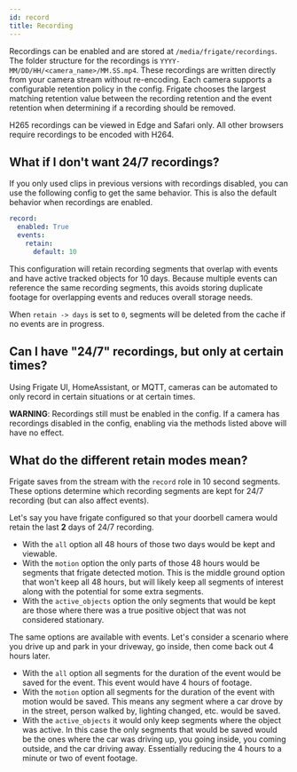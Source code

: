 ```yaml
---
id: record
title: Recording
---
```


Recordings can be enabled and are stored at `/media/frigate/recordings`. The folder structure for the recordings is `YYYY-MM/DD/HH/<camera_name>/MM.SS.mp4`. These recordings are written directly from your camera stream without re-encoding. Each camera supports a configurable retention policy in the config. Frigate chooses the largest matching retention value between the recording retention and the event retention when determining if a recording should be removed.

H265 recordings can be viewed in Edge and Safari only. All other browsers require recordings to be encoded with H264.

## What if I don't want 24/7 recordings?

If you only used clips in previous versions with recordings disabled, you can use the following config to get the same behavior. This is also the default behavior when recordings are enabled.

```yaml
record:
  enabled: True
  events:
    retain:
      default: 10
```

This configuration will retain recording segments that overlap with events and have active tracked objects for 10 days. Because multiple events can reference the same recording segments, this avoids storing duplicate footage for overlapping events and reduces overall storage needs.

When `retain -> days` is set to `0`, segments will be deleted from the cache if no events are in progress.

## Can I have "24/7" recordings, but only at certain times?

Using Frigate UI, HomeAssistant, or MQTT, cameras can be automated to only record in certain situations or at certain times. 

**WARNING**: Recordings still must be enabled in the config. If a camera has recordings disabled in the config, enabling via the methods listed above will have no effect.

## What do the different retain modes mean?

Frigate saves from the stream with the `record` role in 10 second segments. These options determine which recording segments are kept for 24/7 recording (but can also affect events). 

Let's say you have frigate configured so that your doorbell camera would retain the last **2** days of 24/7 recording. 
- With the `all` option all 48 hours of those two days would be kept and viewable. 
- With the `motion` option the only parts of those 48 hours would be segments that frigate detected motion. This is the middle ground option that won't keep all 48 hours, but will likely keep all segments of interest along with the potential for some extra segments.
- With the `active_objects` option the only segments that would be kept are those where there was a true positive object that was not considered stationary.

The same options are available with events. Let's consider a scenario where you drive up and park in your driveway, go inside, then come back out 4 hours later.
- With the `all` option all segments for the duration of the event would be saved for the event. This event would have 4 hours of footage.
- With the `motion` option all segments for the duration of the event with motion would be saved. This means any segment where a car drove by in the street, person walked by, lighting changed, etc. would be saved. 
- With the `active_objects` it would only keep segments where the object was active. In this case the only segments that would be saved would be the ones where the car was driving up, you going inside, you coming outside, and the car driving away. Essentially reducing the 4 hours to a minute or two of event footage. 

